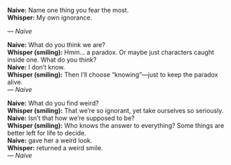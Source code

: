 **Naive:** Name one thing you fear the most.  
**Whisper:** My own ignorance.

— *Naive*


**Naive:** What do you think we are?  
**Whisper (smiling):** Hmm… a paradox. Or maybe just characters caught inside one. What do you think?  
**Naive:** I don’t know.  
**Whisper (smiling):** Then I’ll choose “knowing”—just to keep the paradox alive.  
— *Naive*  


**Naive:** What do you find weird?  
**Whisper (smiling):** That we’re so ignorant, yet take ourselves so seriously.  
**Naive:** Isn’t that how we’re supposed to be?  
**Whisper (smiling):** Who knows the answer to everything? Some things are better left for life to decide.  
**Naive:** gave her a weird look.  
**Whisper:** returned a weird smile.  
— *Naive*  
